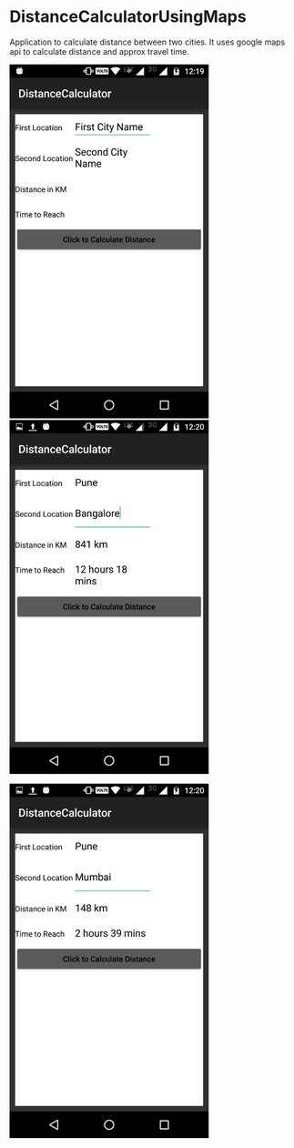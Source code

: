 # DistanceCalculatorUsingMaps
Application to calculate distance between two cities. It uses google maps api to calculate distance and approx travel time.

<img src="Screenshot_20161230-121948.png" width="350"/> &nbsp; &nbsp; <img src="Screenshot_20161230-122005.png" width="350"/> &nbsp; &nbsp; &nbsp; &nbsp; 
 
<img src="Screenshot_20161230-122026.png" width="350"/>
